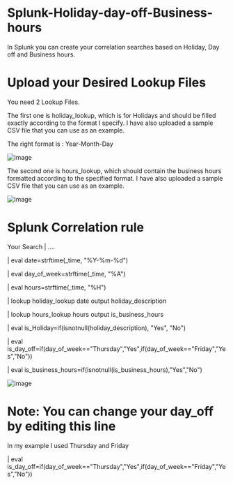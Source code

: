 # Splunk-Holiday-day-off-Business-hours
In Splunk you can create your correlation searches based on Holiday, Day off and Business hours.

# Upload your Desired Lookup Files

You need 2 Lookup Files.

The first one is holiday_lookup, which is for Holidays and should be filled exactly according to the format I specify. I have also uploaded a sample CSV file that you can use as an example.

The right format is : Year-Month-Day

![image](https://github.com/Mohammad-Mirasadollahi/Splunk-Holiday-day-off-Business-hours/assets/150103330/d3f93047-59ec-4260-a0bf-674720ce1199)


The second one is hours_lookup, which should contain the business hours formatted according to the specified format. I have also uploaded a sample CSV file that you can use as an example.

![image](https://github.com/Mohammad-Mirasadollahi/Splunk-Holiday-day-off-Business-hours/assets/150103330/87975520-883f-4505-8be3-799903bdf5f4)

# Splunk Correlation rule

Your Search | ....

| eval date=strftime(_time, "%Y-%m-%d") 

| eval day_of_week=strftime(_time, "%A") 

| eval hours=strftime(_time, "%H") 

| lookup holiday_lookup date output holiday_description

| lookup hours_lookup hours output is_business_hours 

| eval is_Holiday=if(isnotnull(holiday_description), "Yes", "No") 

| eval is_day_off=if(day_of_week=="Thursday","Yes",if(day_of_week=="Friday","Yes","No"))

| eval is_business_hours=if(isnotnull(is_business_hours),"Yes","No")


![image](https://github.com/Mohammad-Mirasadollahi/Splunk-Holiday-day-off-Business-hours/assets/150103330/3d848b9e-2476-4979-b4cb-c5b6756339b9)



# Note: You can change your day_off by editing this line

In my example I used Thursday and Friday

| eval is_day_off=if(day_of_week=="Thursday","Yes",if(day_of_week=="Friday","Yes","No"))
